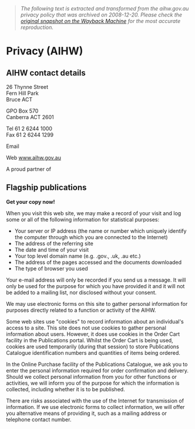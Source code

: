 > *The following text is extracted and transformed from the aihw.gov.au privacy policy that was archived on 2008-12-20. Please check the [original snapshot on the Wayback Machine](https://web.archive.org/web/20081220030402id_/http%3A//www.aihw.gov.au/privacy.cfm) for the most accurate reproduction.*

# Privacy (AIHW)

## AIHW contact details

26 Thynne Street  
Fern Hill Park  
Bruce ACT

GPO Box 570  
Canberra ACT 2601

Tel 61 2 6244 1000  
Fax 61 2 6244 1299

Email 

Web www.aihw.gov.au

A proud partner of  
[](http://www.healthinsite.gov.au/ "HealthInsite")

## Flagship publications

**Get your copy now!**

When you visit this web site, we may make a record of your visit and log some or all of the following information for statistical purposes:

  * Your server or IP address (the name or number which uniquely identify the computer through which you are connected to the Internet)
  * The address of the referring site
  * The date and time of your visit
  * Your top level domain name (e.g. .gov., .uk, .au etc.)
  * The address of the pages accessed and the documents downloaded
  * The type of browser you used



Your e-mail address will only be recorded if you send us a message. It will only be used for the purpose for which you have provided it and it will not be added to a mailing list, nor disclosed without your consent.

We may use electronic forms on this site to gather personal information for purposes directly related to a function or activity of the AIHW.

Some web sites use "cookies" to record information about an individual's access to a site. This site does not use cookies to gather personal information about users. However, it does use cookies in the Order Cart facility in the Publications portal. Whilst the Order Cart is being used, cookies are used temporarily (during that session) to store Publications Catalogue identification numbers and quantities of items being ordered.

In the Online Purchase facility of the Publications Catalogue, we ask you to enter the personal information required for order confirmation and delivery. Should we collect personal information from you for other functions or activities, we will inform you of the purpose for which the information is collected, including whether it is to be published.

There are risks associated with the use of the Internet for transmission of information. If we use electronic forms to collect information, we will offer you alternative means of providing it, such as a mailing address or telephone contact number.
